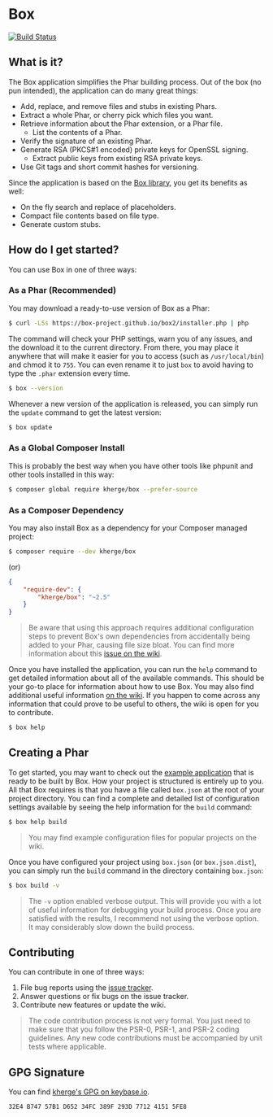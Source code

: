 Box
===

[![Build Status](https://travis-ci.org/box-project/box2.svg?branch=2.0)](https://travis-ci.org/box-project/box2)

What is it?
-----------

The Box application simplifies the Phar building process. Out of the box (no pun intended), the application can do many great things:

- Add, replace, and remove files and stubs in existing Phars.
- Extract a whole Phar, or cherry pick which files you want.
- Retrieve information about the Phar extension, or a Phar file.
  - List the contents of a Phar.
- Verify the signature of an existing Phar.
- Generate RSA (PKCS#1 encoded) private keys for OpenSSL signing.
  - Extract public keys from existing RSA private keys.
- Use Git tags and short commit hashes for versioning.

Since the application is based on the [Box library](https://github.com/herrera-io/php-box), you get its benefits as well:

- On the fly search and replace of placeholders.
- Compact file contents based on file type.
- Generate custom stubs.

How do I get started?
---------------------

You can use Box in one of three ways:

### As a Phar (Recommended)

You may download a ready-to-use version of Box as a Phar:

```sh
$ curl -LSs https://box-project.github.io/box2/installer.php | php
```

The command will check your PHP settings, warn you of any issues, and the download it to the current directory. From there, you may place it anywhere that will make it easier for you to access (such as `/usr/local/bin`) and chmod it to `755`. You can even rename it to just `box` to avoid having to type the `.phar` extension every time.

```sh
$ box --version
```

Whenever a new version of the application is released, you can simply run the `update` command to get the latest version:

```sh
$ box update
```

### As a Global Composer Install

This is probably the best way when you have other tools like phpunit and other tools installed in this way:

```sh
$ composer global require kherge/box --prefer-source
```

### As a Composer Dependency

You may also install Box as a dependency for your Composer managed project:

```sh
$ composer require --dev kherge/box
```

(or)

```json
{
    "require-dev": {
        "kherge/box": "~2.5"
    }
}
```

> Be aware that using this approach requires additional configuration steps to prevent Box's own dependencies from accidentally being added to your Phar, causing file size bloat. You can find more information about this [issue on the wiki](https://github.com/kherge/php-box/wiki/App%2C-or-Library%3F).

Once you have installed the application, you can run the `help` command to get detailed information about all of the available commands. This should be your go-to place for information about how to use Box. You may also find additional useful information [on the wiki](https://github.com/kherge/php-box/wiki). If you happen to come across any information that could prove to be useful to others, the wiki is open for you to contribute.

```sh
$ box help
```

Creating a Phar
---------------

To get started, you may want to check out the [example application](https://github.com/kherge/php-box-example) that is ready to be built by Box. How your project is structured is entirely up to you. All that Box requires is that you have a file called `box.json` at the root of your project directory. You can find a complete and detailed list of configuration settings available by seeing the help information for the `build` command:

```sh
$ box help build
```

> You may find example configuration files for popular projects on the wiki.

Once you have configured your project using `box.json` (or `box.json.dist`), you can simply run the `build` command in the directory containing `box.json`:

```sh
$ box build -v
```

> The `-v` option enabled verbose output. This will provide you with a lot of useful information for debugging your build process. Once you are satisfied with the results, I recommend not using the verbose option. It may considerably slow down the build process.

Contributing
------------

You can contribute in one of three ways:

1. File bug reports using the [issue tracker](https://github.com/kherge/php-box/issues).
2. Answer questions or fix bugs on the issue tracker.
3. Contribute new features or update the wiki.

> The code contribution process is not very formal. You just need to make sure that you follow the PSR-0, PSR-1, and PSR-2 coding guidelines. Any new code contributions must be accompanied by unit tests where applicable.

GPG Signature
-------------

You can find [kherge's GPG on keybase.io](https://keybase.io/kherge).

    32E4 B747 57B1 D652 34FC 389F 293D 7712 4151 5FE8
